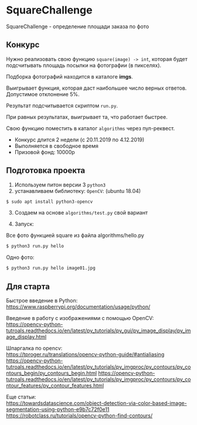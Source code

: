 # SquareChallenge

SquareChallenge - определение площади заказа по фото

## Конкурс

Нужно реализовать свою функцию ``square(image) -> int``,
которая будет подсчитывать площадь посылки на фотографии (в пикселях).

Подборка фотографий находится в каталоге **imgs**.

Выигрывает функция, которая даст наибольшее число верных ответов. 
Допустимое отклонение 5%.

Результат подсчитывается скриптом ``run.py``.

При равных результатах, выигрывает та, что работает быстрее.

Свою функцию поместить в каталог ``algorithms`` через пул-реквест.

- Конкурс длится 2 недели (c 20.11.2019 по 4.12.2019)
- Выполняется в свободное время
- Призовой фонд: 10000р

## Подготовка проекта

1. Используем питон версии 3 ``python3``
2. устанавливаем библиотеку: ``OpenCV``: (ubuntu 18.04)
```sh
$ sudo apt install python3-opencv
```
3. Создаем на основе ``algorithms/test.py`` свой вариант 

4. Запуск:

Все фото функцией square из файла algorithms/hello.py
```sh
$ python3 run.py hello
```

Одно фото:
```sh
$ python3 run.py hello image01.jpg
```

## Для старта

Быстрое введение в Python:\
https://www.raspberrypi.org/documentation/usage/python/

Введение в работу с изображениями с помощью OpenCV:\
https://opencv-python-tutroals.readthedocs.io/en/latest/py_tutorials/py_gui/py_image_display/py_image_display.html

Шпаргалка по opencv:\
https://tproger.ru/translations/opencv-python-guide/#antialiasing
https://opencv-python-tutroals.readthedocs.io/en/latest/py_tutorials/py_imgproc/py_contours/py_contours_begin/py_contours_begin.html
https://opencv-python-tutroals.readthedocs.io/en/latest/py_tutorials/py_imgproc/py_contours/py_contour_features/py_contour_features.html

Еще статьи:\
https://towardsdatascience.com/object-detection-via-color-based-image-segmentation-using-python-e9b7c72f0e11
https://robotclass.ru/tutorials/opencv-python-find-contours/